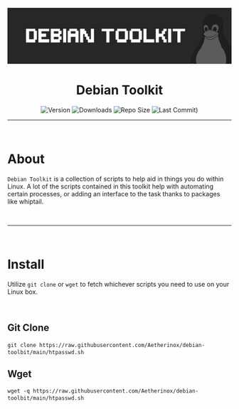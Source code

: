 <p align="center"><img src="https://raw.githubusercontent.com/Aetherinox/debian-toolbit/main/docs/images/banner.jpg" width="860"></p>
<h1 align="center"><b>Debian Toolkit</b></h1>

<div align="center">

![Version](https://img.shields.io/github/v/tag/Aetherinox/debian-toolkit?logo=GitHub&label=version&color=ba5225) ![Downloads](https://img.shields.io/github/downloads/Aetherinox/debian-toolkit/total) ![Repo Size](https://img.shields.io/github/repo-size/Aetherinox/debian-toolkit?label=size&color=59702a) ![Last Commit)](https://img.shields.io/github/last-commit/Aetherinox/debian-toolkit?color=b43bcc)

</div>

---

<br />

# About
`Debian Toolkit` is a collection of scripts to help aid in things you do within Linux. A lot of the scripts contained in this toolkit help with automating certain processes, or adding an interface to the task thanks to packages like whiptail. 

<br />

---

<br />

# Install

Utilize `git clone` or `wget` to fetch whichever scripts you need to use on your Linux box.

<br />

## Git Clone

```shell
git clone https://raw.githubusercontent.com/Aetherinox/debian-toolbit/main/htpasswd.sh
```

## Wget
```shell
wget -q https://raw.githubusercontent.com/Aetherinox/debian-toolbit/main/htpasswd.sh
```
